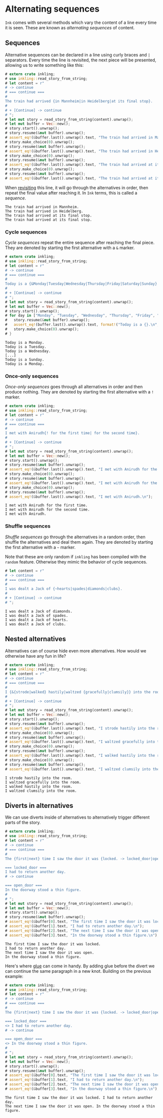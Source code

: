 # Alternating sequences

`Ink` comes with several methods which vary the content of a line every time it is 
seen. These are known as *alternating sequences* of content.

## Sequences

Alternative sequences can be declared in a line using curly braces and `|` separators. 
Every time the line is revisited, the next piece will be presented, allowing us to 
write something like this:

```rust
# extern crate inkling;
# use inkling::read_story_from_string;
# let content = r"
# -> continue
# === continue ===
#
The train had arrived {in Mannheim|in Heidelberg|at its final stop}.
#
# + [Continue] -> continue
# ";
# let mut story = read_story_from_string(content).unwrap();
# let mut buffer = Vec::new();
# story.start().unwrap();
# story.resume(&mut buffer).unwrap();
# assert_eq!(&buffer.last().unwrap().text, "The train had arrived in Mannheim.\n");
# story.make_choice(0).unwrap();
# story.resume(&mut buffer).unwrap();
# assert_eq!(&buffer.last().unwrap().text, "The train had arrived in Heidelberg.\n");
# story.make_choice(0).unwrap();
# story.resume(&mut buffer).unwrap();
# assert_eq!(&buffer.last().unwrap().text, "The train had arrived at its final stop.\n");
# story.make_choice(0).unwrap();
# story.resume(&mut buffer).unwrap();
# assert_eq!(&buffer.last().unwrap().text, "The train had arrived at its final stop.\n");
```

When [revisiting](structure.md#revisiting-content-and-choices) this line, it will go through the 
alternatives in order, then repeat the final value after reaching it. In `Ink` terms,
this is called a *sequence*.

```plain
The train had arrived in Mannheim.
The train had arrived in Heidelberg.
The train had arrived at its final stop.
The train had arrived at its final stop.
```

### Cycle sequences
*Cycle sequences* repeat the entire sequence after reaching the final piece. They are 
denoted by starting the first alternative with a `&` marker.

```rust
# extern crate inkling;
# use inkling::read_story_from_string;
# let content = r"
# -> continue
# === continue ===
#
Today is a {&Monday|Tuesday|Wednesday|Thursday|Friday|Saturday|Sunday}.
#
# + [Continue] -> continue
# ";
# let mut story = read_story_from_string(content).unwrap();
# let mut buffer = Vec::new();
# story.start().unwrap();
# for day in ["Monday", "Tuesday", "Wednesday", "Thursday", "Friday", "Saturday", "Sunday", "Monday"].iter() {
#   story.resume(&mut buffer).unwrap();
#   assert_eq!(buffer.last().unwrap().text, format!("Today is a {}.\n", day));
#   story.make_choice(0).unwrap();
# }
```

```plain
Today is a Monday.
Today is a Tuesday.
Today is a Wednesday.
[...]
Today is a Sunday.
Today is a Monday.
```

### Once-only sequences
*Once-only sequences* goes through all alternatives in order and then produce nothing.
They are denoted by starting the first alternative with a `!` marker.

```rust
# extern crate inkling;
# use inkling::read_story_from_string;
# let content = r"
# -> continue
# === continue ===
#
I met with Anirudh{! for the first time| for the second time}.
#
# + [Continue] -> continue
# ";
# let mut story = read_story_from_string(content).unwrap();
# let mut buffer = Vec::new();
# story.start().unwrap();
# story.resume(&mut buffer).unwrap();
# assert_eq!(&buffer.last().unwrap().text, "I met with Anirudh for the first time.\n");
# story.make_choice(0).unwrap();
# story.resume(&mut buffer).unwrap();
# assert_eq!(&buffer.last().unwrap().text, "I met with Anirudh for the second time.\n");
# story.make_choice(0).unwrap();
# story.resume(&mut buffer).unwrap();
# assert_eq!(&buffer.last().unwrap().text, "I met with Anirudh.\n");
```

```plain
I met with Anirudh for the first time.
I met with Anirudh for the second time.
I met with Anirudh.
```

### Shuffle sequences
*Shuffle sequences* go through the alternatives in a random order, then shuffle the
alternatives and deal them again. They are denoted by starting the first alternative 
with a `~` marker.

Note that these are only random if `inkling` has been compiled with the `random` feature.
Otherwise they mimic the behavior of cycle sequences.

```rust
# let content = r"
# -> continue
# === continue ===
#
I was dealt a Jack of {~hearts|spades|diamonds|clubs}.
#
# + [Continue] -> continue
# ";
```

```plain
I was dealt a Jack of diamonds.
I was dealt a Jack of spades.
I was dealt a Jack of hearts.
I was dealt a Jack of clubs.
```

## Nested alternatives

Alternatives can of course hide even more alternatives. How would we otherwise have any fun in life?

```rust
# extern crate inkling;
# use inkling::read_story_from_string;
# let content = r"
# -> continue
# === continue ===
#
I {&{strode|walked} hastily|waltzed {gracefully|clumsily}} into the room.
#
# + [Continue] -> continue
# ";
# let mut story = read_story_from_string(content).unwrap();
# let mut buffer = Vec::new();
# story.start().unwrap();
# story.resume(&mut buffer).unwrap();
# assert_eq!(&buffer.last().unwrap().text, "I strode hastily into the room.\n");
# story.make_choice(0).unwrap();
# story.resume(&mut buffer).unwrap();
# assert_eq!(&buffer.last().unwrap().text, "I waltzed gracefully into the room.\n");
# story.make_choice(0).unwrap();
# story.resume(&mut buffer).unwrap();
# assert_eq!(&buffer.last().unwrap().text, "I walked hastily into the room.\n");
# story.make_choice(0).unwrap();
# story.resume(&mut buffer).unwrap();
# assert_eq!(&buffer.last().unwrap().text, "I waltzed clumsily into the room.\n");
```

```plain
I strode hastily into the room.
I waltzed gracefully into the room.
I walked hastily into the room.
I waltzed clumsily into the room.
```

## Diverts in alternatives

We can use diverts inside of alternatives to alternatively trigger different parts 
of the story.

```rust
# extern crate inkling;
# use inkling::read_story_from_string;
# let content = r"
# -> continue
# === continue ===
#
The {first|next} time I saw the door it was {locked. -> locked_door|open. -> open_door}

=== locked_door ===
I had to return another day.
# -> continue

=== open_door ===
In the doorway stood a thin figure.
# 
# ";
# let mut story = read_story_from_string(content).unwrap();
# let mut buffer = Vec::new();
# story.start().unwrap();
# story.resume(&mut buffer).unwrap();
# assert_eq!(&buffer[0].text, "The first time I saw the door it was locked.\n");
# assert_eq!(&buffer[1].text, "I had to return another day.\n");
# assert_eq!(&buffer[2].text, "The next time I saw the door it was open.\n");
# assert_eq!(&buffer[3].text, "In the doorway stood a thin figure.\n");
```

```plain
The first time I saw the door it was locked. 
I had to return another day.
The next time I saw the door it was open.
In the doorway stood a thin figure.
```

Here's where [glue](basic.md#glue) can come in handy. By adding glue before 
the divert we can continue the same paragraph in a new knot. Building on the
previous example:

```rust
# extern crate inkling;
# use inkling::read_story_from_string;
# let content = r"
# -> continue
# === continue ===
#
The {first|next} time I saw the door it was {locked. -> locked_door|open. -> open_door}

=== locked_door ===
<> I had to return another day.
# -> continue

=== open_door ===
<> In the doorway stood a thin figure.
# 
# ";
# let mut story = read_story_from_string(content).unwrap();
# let mut buffer = Vec::new();
# story.start().unwrap();
# story.resume(&mut buffer).unwrap();
# assert_eq!(&buffer[0].text, "The first time I saw the door it was locked. ");
# assert_eq!(&buffer[1].text, "I had to return another day.\n");
# assert_eq!(&buffer[2].text, "The next time I saw the door it was open. ");
# assert_eq!(&buffer[3].text, "In the doorway stood a thin figure.\n");
```

```plain
The first time I saw the door it was locked. I had to return another day.
The next time I saw the door it was open. In the doorway stood a thin figure.
```